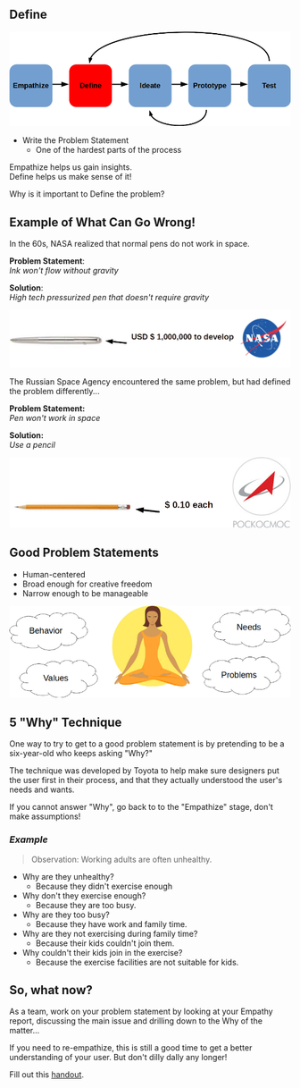 Define
---

![](images/definephase.jpg)

- Write the Problem Statement
    - One of the hardest parts of the process

Empathize helps us gain insights.
<br>
Define helps us make sense of it!

Why is it important to Define the problem?

## Example of What Can Go Wrong!

In the 60s, NASA realized that normal pens do not work in space.

**Problem Statement**:
<br>*Ink won't flow without gravity*

**Solution**:
<br>*High tech pressurized pen that doesn't require gravity*

![](images/pen.jpg)

The Russian Space Agency encountered the same problem, but had defined the problem differently...

**Problem Statement:**
<br>*Pen won't work in space*

**Solution:**
<br>*Use a pencil*

![](images/pencil.jpg)

## Good Problem Statements

- Human-centered
- Broad enough for creative freedom
- Narrow enough to be manageable

![](images/statement.jpg)

## 5 "Why" Technique

One way to try to get to a good problem statement is by pretending to be a six-year-old who keeps asking "Why?"

The technique was developed by Toyota to help make sure designers put the user first in their process, and that they actually understood the user's needs and wants.

If you cannot answer "Why", go back to to the "Empathize" stage, don't make assumptions!

### *Example*

> Observation: Working adults are often unhealthy.

- Why are they unhealthy?
    - Because they didn't exercise enough
- Why don't they exercise enough?
    - Because they are too busy.
- Why are they too busy?
   - Because they have work and family time.
- Why are they not exercising during family time?
   - Because their kids couldn't join them.
- Why couldn't their kids join in the exercise?
   - Because the exercise facilities are not suitable for kids.

## So, what now?

As a team, work on your problem statement by looking at your Empathy report, discussing the main issue and drilling down to the Why of the matter...

If you need to re-empathize, this is still a good time to get a better understanding of your user.  But don't dilly dally any longer!

Fill out this [handout](download/define%20guide.pdf).